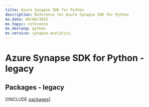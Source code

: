```yaml
---
title: Azure Synapse SDK for Python
description: Reference for Azure Synapse SDK for Python
ms.date: 04/08/2025
ms.topic: reference
ms.devlang: python
ms.service: synapse-analytics
---
```

# Azure Synapse SDK for Python - legacy
## Packages - legacy
[!INCLUDE [packages](synapse-index.md)]